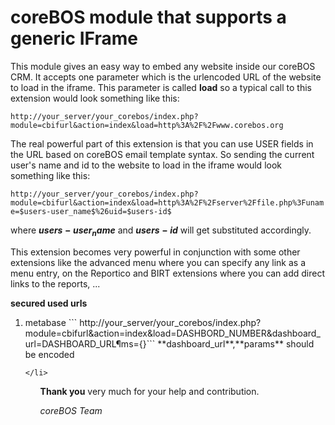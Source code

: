 coreBOS module that supports a generic IFrame
=======

This module gives an easy way to embed any website inside our coreBOS CRM. It accepts one parameter which is the urlencoded URL of the website to load in the iframe. This parameter is called **load** so a typical call to this extension would look something like this:

``` http://your_server/your_corebos/index.php?module=cbifurl&action=index&load=http%3A%2F%2Fwww.corebos.org ```

The real powerful part of this extension is that you can use USER fields in the URL based on coreBOS email template syntax. So sending the current user's name and id to the website to load in the iframe would look something like this:

``` http://your_server/your_corebos/index.php?module=cbifurl&action=index&load=http%3A%2F%2Fserver%2Ffile.php%3Funame=$users-user_name$%26uid=$users-id$ ```

where **$users-user_name$** and **$users-id$** will get substituted accordingly.

This extension becomes very powerful in conjunction with some other extensions like the advanced menu where you can specify any link as a menu entry, on the Reportico and BIRT extensions where you can add direct links to the reports, ...

**secured used urls**
<ol>
    <li>metabase
        ``` http://your_server/your_corebos/index.php?module=cbifurl&action=index&load=DASHBORD_NUMBER&dashboard_url=DASHBOARD_URL&params={}```
           **dashboard_url**,**params** should be encoded

    </li>
<ol>


**Thank you** very much for your help and contribution.

*coreBOS Team*
